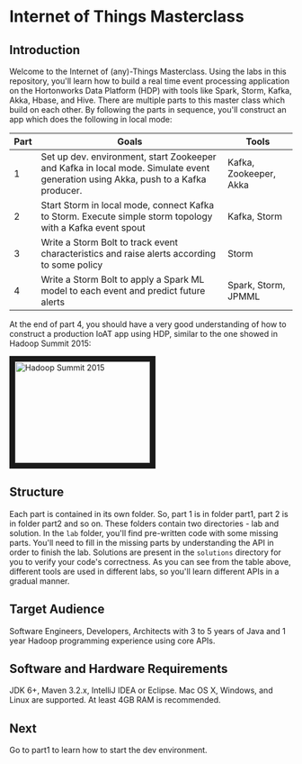 # Internet of Things Masterclass

## Introduction 

Welcome to the Internet of (any)-Things Masterclass. Using the labs in this repository, you'll learn how to build a 
real time event 
processing application on the Hortonworks Data Platform (HDP) with tools like Spark, Storm, Kafka, Akka, Hbase, and 
Hive. 
There are multiple parts to this master class which build on each other.
By following the parts in sequence, you'll construct an app which does the following in local mode:

|Part  |Goals|Tools|
| ---- | --- | --- |
| 1 | Set up dev. environment, start Zookeeper and Kafka in local mode. Simulate event generation using Akka, push to a Kafka producer. | Kafka, Zookeeper, Akka | 
| 2 | Start Storm in local mode, connect Kafka to Storm. Execute simple storm topology with a Kafka event spout | Kafka, Storm | 
| 3 | Write a Storm Bolt to track event characteristics and raise alerts according to some policy | Storm |
| 4 | Write a Storm Bolt to apply a Spark ML model to each event and predict future alerts | Spark, Storm, JPMML |

At the end of part 4, you should have a very good understanding of how to construct a production IoAT app using HDP, 
similar to the one showed in Hadoop Summit 2015:
 
<a href="http://www.youtube.com/watch?feature=player_embedded&v=FHMMcMYhmNI&t=1h30m2s
" target="_blank"><img src="http://img.youtube.com/vi/FHMMcMYhmNI/0.jpg" 
alt="Hadoop Summit 2015" width="240" height="180" border="10" /></a>

## Structure 

Each part is contained in its own folder. So, part 1 is in folder part1, part 2 is in folder part2 and so on. These 
folders contain two directories - lab and solution. In the `lab` folder, you'll find pre-written code with some 
missing parts. You'll need to fill in the missing parts by understanding the API in order to finish the lab. 
Solutions are present in the `solutions` directory for you to verify your code's correctness. 
As you can see from the table above, different tools are used in different labs, so you'll learn different APIs in a 
gradual manner. 

## Target Audience

Software Engineers, Developers, Architects with 3 to 5 years of Java and 1 year Hadoop programming experience using 
core APIs. 

## Software and Hardware Requirements

JDK 6+, Maven 3.2.x, IntelliJ IDEA or Eclipse. Mac OS X, Windows, and Linux are supported. At least 4GB RAM is 
recommended.  

## Next

Go to part1 to learn how to start the dev environment.


